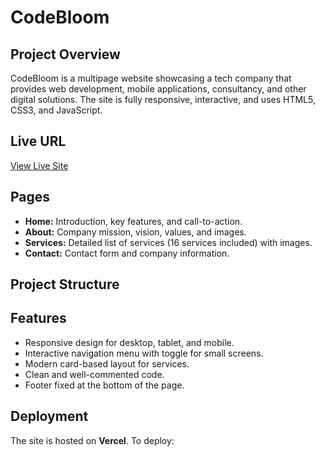 # CodeBloom

## Project Overview
CodeBloom is a multipage website showcasing a tech company that provides web development, mobile applications, consultancy, and other digital solutions. The site is fully responsive, interactive, and uses HTML5, CSS3, and JavaScript.

## Live URL
[View Live Site](https://yourusername.github.io/CodeBloom/)

## Pages
- **Home:** Introduction, key features, and call-to-action.
- **About:** Company mission, vision, values, and images.
- **Services:** Detailed list of services (16 services included) with images.
- **Contact:** Contact form and company information.

## Project Structure


## Features
- Responsive design for desktop, tablet, and mobile.
- Interactive navigation menu with toggle for small screens.
- Modern card-based layout for services.
- Clean and well-commented code.
- Footer fixed at the bottom of the page.

## Deployment
The site is hosted on **Vercel**. To deploy:

